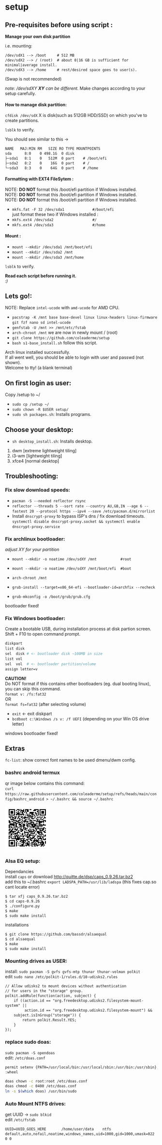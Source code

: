 # setup
## Pre-requisites before using script : 

**Manage your own disk partition**

i.e. mounting:

    /dev/sdX1 --> /boot     # 512 MB
    /dev/sdX2 --> / (root)  # about 8|16 GB is sufficient for minimal|average install.
    /dev/sdX3 --> /home     # rest/desired space goes to user(s).

(Swap is not recommended)       

*note: /dev/sdXY **XY** can be different.*
Make changes according to your setup carefully.

#### How to manage disk partition:

`cfdisk /dev/sdX` X is disk(such as 512GB HDD/SSD) on which you've to create partitions.

`lsblk` to verify.

You should see similar to this ->

    NAME   MAJ:MIN RM   SIZE RO TYPE MOUNTPOINTS
    sda      8:0    0 498.1G  0 disk
    ├─sda1   8:1    0   512M  0 part    # /boot/efi 
    ├─sda2   8:2    0    16G  0 part    # /
    └─sda3   8:3    0    64G  0 part    # /home

#### Formatting with EXT4 FileSytem :
NOTE: **DO NOT** format this /boot/efi partition if Windows installed.   
NOTE: **DO NOT** format this /boot/efi partition if Windows installed.   
NOTE: **DO NOT** format this /boot/efi partition if Windows installed.   
- `mkfs.fat -F 32 /dev/sda1             #/boot/efi`   
just format these two if Windows installed :  
- `mkfs.ext4 /dev/sda2                  #/`   
- `mkfs.ext4 /dev/sda3                  #/home`   

#### Mount :
- `mount --mkdir /dev/sda1 /mnt/boot/efi`   
- `mount --mkdir /dev/sda2 /mnt`   
- `mount --mkdir /dev/sda3 /mnt/home`   

`lsblk` to verify.  

**Read each script before running it.**  
  *:)*  

## Lets go!:  
NOTE: Replace `intel-ucode` with `amd-ucode` for AMD CPU.  

- `pacstrap -K /mnt base base-devel linux linux-headers linux-firmware git fzf nano sd intel-ucode`  
- `genfstab -U /mnt >> /mnt/etc/fstab`  
- `arch-chroot /mnt`  we are now in newly mount / (root)  
- `git clone https://github.com/coleaderme/setup`  
- `bash s1-base_install.sh` follow this script.  

Arch linux installed successfully.  
If all went well, you should be able to login with user and passwd (not shown).  
Welcome to tty! (a blank terminal)  

## On first login as user:  
Copy /setup to ~/  
- `sudo cp /setup ~/`  
- `sudo chown -R $USER setup/`  
- `sudo sh packages.sh`: Installs programs.  

## Choose your desktop:  
- `sh desktop_install.sh`: Installs desktop.  

1. dwm    [extreme lightweight tiling]  
2. i3-wm  [lightweight tiling]  
3. xfce4  [normal desktop]  


## Troubleshooting:  

### Fix slow download speeds:  
- `pacman -S --needed reflector rsync`  
- `reflector --threads 5 --sort rate --country AU,GB,IN --age 6 --fastest 20 --protocol https --ipv4 --save /etc/pacman.d/mirrorlist`  
- Install `dnscrypt-proxy` to bypass ISP's dns / fix download timeouts.
    `systemctl disable dnscrypt-proxy.socket && systemctl enable dnscrypt-proxy.service`  

### Fix archlinux bootloader:  
*adjust XY for your partition*  

- `mount --mkdir -o noatime /dev/sdXY /mnt           #root`  

- `mount --mkdir -o noatime /dev/sdXY /mnt/boot/efi  #boot`  

- `arch-chroot /mnt`  

- `grub-install --target=x86_64-efi --bootloader-id=archfix --recheck`  

- `grub-mkconfig -o /boot/grub/grub.cfg`  

bootloader fixed!  

### Fix Windows bootloader:  
Create a bootable USB, during installation process at disk partion screen.  
Shift + F10 to open command prompt.  
```bash
diskpart
list disk
sel  disk # <- bootloader disk ~100MB in size
list vol
sel  vol  # <- bootloader partition/volume
assign letter=v
```

**CAUTION!**  
Do NOT format if this contains other bootloaders (eg. dual booting linux), you can skip this command.  
`format v: /fs:fat32`  
OR  
`format fs=fat32` (after selecting volume)  

- `exit` <- exit diskpart  
- `bcdboot c:\Windows /s v: /f UEFI`  (depending on your Win OS drive letter)  

windows bootloader fixed!  

## Extras

`fc-list`: show correct font names to be used dmenu/dwm config.  

### bashrc android termux   
qr image below contains this command:  
`curl https://raw.githubusercontent.com/coleaderme/setup/refs/heads/main/config/bashrc_android > ~/.bashrc && source ~/.bashrc`   

![bashrc android](misc/bashrc_android.png)  

### Alsa EQ setup:  
Dependancies   
install `caps` or download http://quitte.de/dsp/caps_0.9.26.tar.bz2  
add this to ~/.bashrc `export LADSPA_PATH=/usr/lib/ladspa` (this fixes cap.so cant locate error)  
```shell  
$ tar xfj caps_0.9.26.tar.bz2
$ cd caps-0.9.26
$ ./configure.py
$ make
$ sudo make install
```  
installations   
```shell
$ git clone https://github.com/bassdr/alsaequal
$ cd alsaequal
$ make
$ sudo make install
```

### Mounting drives as USER:  
install: `sudo pacman -S gvfs gvfs-mtp thunar thunar-volman polkit`  
edit `sudo nano /etc/polkit-1/rules.d/10-udisks2.rules`  
```
// Allow udisks2 to mount devices without authentication
// for users in the "storage" group.
polkit.addRule(function(action, subject) {
    if ((action.id == "org.freedesktop.udisks2.filesystem-mount-system" ||
         action.id == "org.freedesktop.udisks2.filesystem-mount") &&
    subject.isInGroup("storage")) {
        return polkit.Result.YES;
    }
});
```
### replace sudo doas:
`sudo pacman -S opendoas`  
edit: `/etc/doas.conf`  
```
permit setenv {PATH=/usr/local/bin:/usr/local/sbin:/usr/bin:/usr/sbin} :wheel
```
```sh
doas chown -c root:root /etc/doas.conf
doas chmod -c 0400 /etc/doas.conf
ln -s $(which doas) /usr/bin/sudo
```

### Auto Mount NTFS drives:  
get UUID -> `sudo blkid`  
edit `/etc/fstab`  
```
UUID=UUID_GOES_HERE       /home/user/data    ntfs     default,auto,nofail,noatime,windows_names,uid=1000,gid=1000,umask=022 0 0
```
